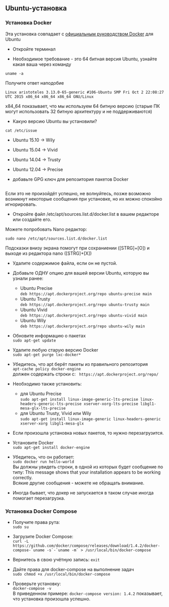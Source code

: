 ## Ubuntu-установка

### Установка Docker

Эта установка совпадает с [официальным руководством Docker](https://docs.docker.com/installation/ubuntulinux/) для Ubuntu

* Откройте терминал

* Необходимое требование - это 64 битная версия Ubuntu, узнайте какая ваша через команду

```
uname -a
``` 
Получите ответ наподобие 

```
Linux aristoteles 3.13.0-65-generic #106-Ubuntu SMP Fri Oct 2 22:08:27 UTC 2015 x86_64 x86_64 x86_64 GNU/Linux
```

x84_64 показывает, что мы используем 64 битную версию (старые ПК могут использовать 32 битную архитектуру и не поддерживаются)

* Какую версию Ubuntu вы установили?

```
cat /etc/issue
```

  * Ubuntu 15.10 -> Wily
  * Ubuntu 15.04 -> Vivid
  * Ubuntu 14.04 -> Trusty
  * Ubuntu 12.04 -> Precise

* добавьте GPG ключ для репозитория пакетов Docker

```apt-key adv --keyserver hkp://pgp.mit.edu:80 --recv-keys 58118E89F3A912897C070ADBF76221572C52609D
```

Если это не произойдёт успешно, не волнуйтесь, позже возможно возникнут некоторые сообщения при установке, но их можно спокойно игнорировать. 

* Откройте файл /etc/apt/sources.list.d/docker.list в вашем редакторе или создайте его.

Можете попробовать Nano редактор:

```
sudo nano /etc/apt/sources.list.d/docker.list
```

Подсказки внизу экрана помогут при сохраниении ([STRG]+[O]) и выходе из редактора nano ([STRG]+[X])

* Удалите содержимое файла, если он не пустой.

* Добавьте ОДНУ опцию для вашей версии Ubuntu, которую вы узнали ранее:
  * Ubuntu Precise <br/>
    ```deb https://apt.dockerproject.org/repo ubuntu-precise main```
  * Ubuntu Trusty <br/>
    ```deb https://apt.dockerproject.org/repo ubuntu-trusty main```
  * Ubuntu Vivid <br/>
    ```deb https://apt.dockerproject.org/repo ubuntu-vivid main```
  * Ubuntu Wily <br/>
    ```deb https://apt.dockerproject.org/repo ubuntu-wily main```

* Обновите информацию о пакетах <br/>
  ```sudo apt-get update```

* Удалите любую старую версию Docker <br/>
  ```sudo apt-get purge lxc-docker*```

* Убедитесь, что apt берёт пакеты из правильного репозитория<br/>
  ```apt-cache policy docker-engine``` <br/>
  должен содержать строки с: ``` https://apt.dockerproject.org/repo/```

* Необходимо также установить:
  * для Ubuntu  Precise <br/>
    ```sudo apt-get install linux-image-generic-lts-precise linux-headers-generic-lts-precise xserver-xorg-lts-precise libgl1-mesa-glx-lts-precise```
  * для Ubuntu  Trusty, Vivid или Wily <br/>
    ```sudo apt-get install linux-image-generic linux-headers-generic xserver-xorg libgl1-mesa-glx```

* Если произошла установка новых пакетов, то нужно перезагрузится.

* Установите Docker <br/>
  ```sudo apt-get install docker-engine```

* Убедитесь, что он работает: <br/>
  ```sudo docker run hello-world``` <br/>
  Вы должны увидеть строки, в одной из которых будет сообщение по типу: This message shows that your installation appears to be working correctly. <br/>
  Всякие другие сообщения - можете не обращать внимание.

* Иногда бывает, что докер не запускается в таком случае иногда помогает перезагрузка.

### Установка Docker Compose

* Получите права рута: <br/>
  ```sudo su```

* Загрузите Docker Compose: <br/>
  ```curl -L https://github.com/docker/compose/releases/download/1.4.2/docker-compose-`uname -s`-`uname -m` > /usr/local/bin/docker-compose```

* Вернитесь в свою учётную запись: ```exit```

* Дайте права для docker-compose на выполнение задач <br/>
  ```sudo chmod +x /usr/local/bin/docker-compose```

* Проверьте установку: <br/>
  ```docker-compose -v``` <br/>
  В приведенном примере: ```docker-compose version: 1.4.2``` показывает, что установка произошла успешно.

